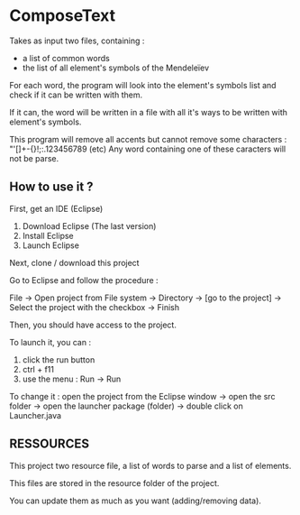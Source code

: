 # ComposeText
Takes as input two files, containing :
- a list of common words
- the list of all element's symbols of the Mendeleïev

For each word, the program will look into the element's symbols list and check if it can be written with them.

If it can, the word will be written in a file with all it's ways to be written with element's symbols.

This program will remove all accents but cannot remove some characters : "'[]+-{}!;:.123456789 (etc)
Any word containing one of these caracters will not be parse.

## How to use it ?
First, get an IDE (Eclipse)

1. Download Eclipse (The last version)
2. Install Eclipse
3. Launch Eclipse

Next, clone / download this project

Go to Eclipse and follow the procedure :

File -> Open project from File system -> Directory -> [go to the project] -> Select the project with the checkbox -> Finish

Then, you should have access to the project.

To launch it, you can :
1. click the run button
2. ctrl + f11
3. use the menu : Run -> Run

To change it : open the project from the Eclipse window -> open the src folder -> open the launcher package (folder) -> double click on Launcher.java

## RESSOURCES
This project two resource file, a list of words to parse and a list of elements.

This files are stored in the resource folder of the project.

You can update them as much as you want (adding/removing data).
